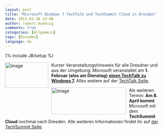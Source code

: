 ```yaml
---
layout: post
title: "Microsoft Windows 7 TechTalk und TechSummit Cloud in Dresden"
date: 2011-01-30 23:48
author: robert.muehsig
comments: true
categories: [Allgemein]
tags: [Dresden]
language: de
---
```

{% include JB/setup %}
<p><img style="border-bottom: 0px; border-left: 0px; margin: 0px 10px 0px 0px; display: inline; border-top: 0px; border-right: 0px" title="image" border="0" alt="image" align="left" src="{{BASE_PATH}}/assets/wp-images/image1180.png" width="141" height="83" /> Kurzer Veranstaltungshinsweis für alle Dresdner und aus der Umgebung: Microsoft veranstaltet am <strong>1. Februar (also am Dienstag)</strong> <a href="https://msevents.microsoft.com/CUI/EventDetail.aspx?EventID=1032473209&amp;Culture=de-DE"><strong>einen TechTalk zu Windows 7</strong></a><strong>. </strong>Alles weitere auf der <a href="https://msevents.microsoft.com/CUI/EventDetail.aspx?EventID=1032473209&amp;Culture=de-DE">TechTalk Seite</a>. </p>  <p><img style="border-bottom: 0px; border-left: 0px; margin: 0px 10px 0px 0px; display: inline; border-top: 0px; border-right: 0px" title="image" border="0" alt="image" align="left" src="{{BASE_PATH}}/assets/wp-images/image1181.png" width="244" height="87" />Als weiteren Termin: <strong>Am 8. April kommt</strong> Microsoft mit dem <strong>TechSummit Cloud</strong> nochmal nach Dresden. Alle weiteren Informationen findet ihr auf <a href="http://www.techday.ms/techsummitcloud/">der TechSummit Seite</a>.</p>
